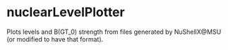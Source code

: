 # nuclearLevelPlotter
Plots levels and B(GT_0) strength from files generated by NuShellX@MSU (or modified to have that format).

